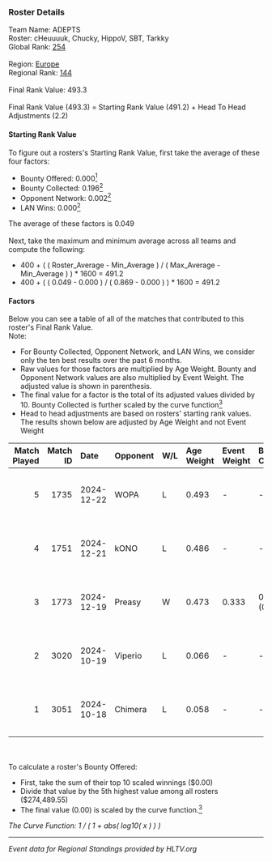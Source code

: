 ### Roster Details<br />
Team Name: ADEPTS<br />
Roster: cHeuuuuk, Chucky, HippoV, SBT, Tarkky<br />
Global Rank: [254](../../standings_global_2025_04_07.md)<br />
<br />
Region: [Europe]( ../../standings_europe_2025_04_07.md)<br />
Regional Rank: [144]( ../../standings_europe_2025_04_07.md)<br />
<br />
Final Rank Value:  493.3<br />
<br />
Final Rank Value (493.3) = Starting Rank Value (491.2) + Head To Head Adjustments (2.2)<br />

#### Starting Rank Value<br />
To figure out a rosters's Starting Rank Value, first take the average of these four factors:<br />
- Bounty Offered: 0.000[<sup>1</sup>](#table2)
- Bounty Collected: 0.196[<sup>2</sup>](#table1)
- Opponent Network: 0.002[<sup>2</sup>](#table1)
- LAN Wins: 0.000[<sup>2</sup>](#table1)

The average of these factors is 0.049<br />
<br />
Next, take the maximum and minimum average across all teams and compute the following:<br />
- 400 + ( ( Roster_Average - Min_Average ) / ( Max_Average - Min_Average ) ) * 1600 = 491.2
- 400 + ( ( 0.049 - 0.000 ) / ( 0.869 - 0.000 ) ) * 1600 = 491.2


#### Factors<br />
Below you can see a table of all of the matches that contributed to this roster's Final Rank Value.<br />
Note:<br />

- For Bounty Collected, Opponent Network, and LAN Wins, we consider only the ten best results over the past 6 months.
- Raw values for those factors are multiplied by Age Weight. Bounty and Opponent Network values are also multiplied by Event Weight. The adjusted value is shown in parenthesis.
- The final value for a factor is the total of its adjusted values divided by 10. Bounty Collected is further scaled by the curve function[<sup>3</sup>](#curveFunction)
- Head to head adjustments are based on rosters' starting rank values. The results shown below are adjusted by Age Weight and not Event Weight
<span id="table1"></span><br />


| Match Played | Match ID | Date       | Opponent | W/L | Age Weight | Event Weight | Bounty Collected | Opponent Network | LAN Wins  | H2H Adj. | Roster                                  |
| -: | -: | :- | :- | :- | :- | :- | :- | :- | :- | -: | :- |
|            5 |     1735 | 2024-12-22 | WOPA     | L   | 0.493      | -            | -                | -                | -         |    -3.18 | cHeuuuuk, Chucky, HippoV, SBT, Tarkky   |
|            4 |     1751 | 2024-12-21 | kONO     | L   | 0.486      | -            | -                | -                | -         |    -3.96 | cHeuuuuk, Chucky, SBT, Tarkky, xReal    |
|            3 |     1773 | 2024-12-19 | Preasy   | W   | 0.473      | 0.333        | 0.005 (0.001)    | 0.139 (0.022)    | 0 (0.000) |    10.38 | cHeuuuuk, Chucky, HippoV, SBT, Tarkky   |
|            2 |     3020 | 2024-10-19 | Viperio  | L   | 0.066      | -            | -                | -                | -         |    -0.72 | cHeuuuuk, Chucky, Oxbrandd, SBT, Tarkky |
|            1 |     3051 | 2024-10-18 | Chimera  | L   | 0.058      | -            | -                | -                | -         |    -0.34 | cHeuuuuk, Chucky, Oxbrandd, prn, Tarkky |

<br />
<span id="table2"></span><br />
To calculate a roster's Bounty Offered:<br />

- First, take the sum of their top 10 scaled winnings ($0.00)
- Divide that value by the 5th highest value among all rosters ($274,489.55)
- The final value (0.00) is scaled by the curve function.[<sup>3</sup>](#curveFunction)

<span id="curveFunction"></span>_The Curve Function: 1 / ( 1 + abs( log10( x ) ) )_<br />

---
_Event data for Regional Standings provided by HLTV.org_<br />
